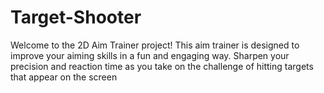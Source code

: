 # Target-Shooter
Welcome to the 2D Aim Trainer project! This aim trainer is designed to improve your aiming skills in a fun and engaging way. Sharpen your precision and reaction time as you take on the challenge of hitting targets that appear on the screen
